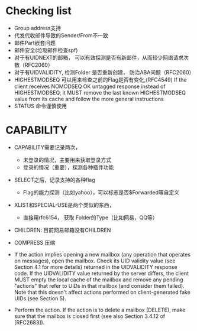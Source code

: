 # Checking list
- Group address支持
- 代发代收邮件导致的Sender/From不一致
- 邮件Part嵌套问题
- 邮件安全(垃圾邮件检查spf)
- 对于有UIDNEXT的邮箱， 可以有效探测是否有新邮件，从而较少网络请求次数（RFC2060）
- 对于有UIDVALIDITY, 检测Folder 是否重新创建， 防治ABA问题（RFC2060）
- HIGHESTMODSEQ 可以用来检查之前的Flag是否有变化,(RFC4549) If the client receives NOMODSEQ OK untagged response instead of
   HIGHESTMODSEQ, it MUST remove the last known HIGHESTMODSEQ value from
   its cache and follow the more general instructions
- STATUS 命令谨慎使用
# CAPABILITY
- CAPABILITY需要记录两次，
  - 未登录的情况，主要用来获取登录方式
  - 登录的情况（重要），探测各种插件功能
- SELECT之后，记录支持的各种flag
  - Flag的能力探测（比如yahoo），可以标志是否$Forwarded等自定义
- XLIST和SPECIAL-USE是两个类似的东西，
  - 直接用rfc6154， 获取 Folder的Type（比如网易，QQ等）
- CHILDREN: 目前网易邮箱没有CHILDREN
- COMPRESS 压缩
-  If the action implies opening a new mailbox (any operation that
         operates on messages), open the mailbox.  Check its UID
         validity value (see Section 4.1 for more details) returned in
         the UIDVALIDITY response code.  If the UIDVALIDITY value
         returned by the server differs, the client MUST empty the local
         cache of the mailbox and remove any pending "actions" that
         refer to UIDs in that mailbox (and consider them failed).  Note
         that this doesn't affect actions performed on client-generated
         fake UIDs (see Section 5).

- Perform the action.  If the action is to delete a mailbox
         (DELETE), make sure that the mailbox is closed first (see also
         Section 3.4.12 of [RFC2683]).